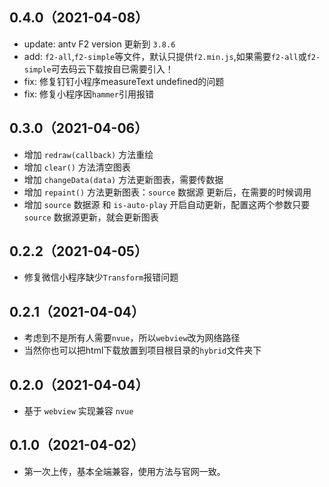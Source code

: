 ## 0.4.0（2021-04-08）
- update: antv F2 version 更新到 `3.8.6`
- add: `f2-all`,`f2-simple`等文件，默认只提供`f2.min.js`,如果需要`f2-all`或`f2-simple`可去码云下载按自已需要引入！
- fix: 修复钉钉小程序measureText undefined的问题
- fix: 修复小程序因`hammer`引用报错
## 0.3.0（2021-04-06）
- 增加 `redraw(callback)` 方法重绘
- 增加 `clear()` 方法清空图表
- 增加 `changeData(data)` 方法更新图表，需要传数据
- 增加 `repaint()` 方法更新图表：`source` 数据源 更新后，在需要的时候调用
- 增加 `source` 数据源 和 `is-auto-play` 开启自动更新，配置这两个参数只要 `source` 数据源更新，就会更新图表
## 0.2.2（2021-04-05）
- 修复微信小程序缺少`Transform`报错问题
## 0.2.1（2021-04-04）
- 考虑到不是所有人需要`nvue`，所以`webview`改为网络路径
- 当然你也可以把html下载放置到项目根目录的`hybrid`文件夹下
## 0.2.0（2021-04-04）
- 基于 `webview` 实现兼容 `nvue`
## 0.1.0（2021-04-02）
- 第一次上传，基本全端兼容，使用方法与官网一致。
